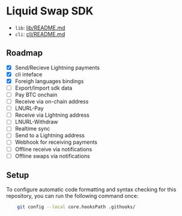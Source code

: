 # Liquid Swap SDK

- `lib`: [lib/README.md](lib/ls-sdk-core/README.md)
- `cli`: [cli/README.md](cli/README.md)

## Roadmap
- [x] Send/Recieve Lightning payments
- [x] cli inteface
- [x] Foreigh languages bindings
- [ ] Export/Import sdk data
- [ ] Pay BTC onchain
- [ ] Receive via on-chain address
- [ ] LNURL-Pay
- [ ] Receive via Lightning address
- [ ] LNURL-Withdraw
- [ ] Realtime sync
- [ ] Send to a Lightning address 
- [ ] Webhook for receiving payments
- [ ] Offline receive via notifications
- [ ] Offline swaps via notifications

## Setup
To configure automatic code formatting and syntax checking for this repository, you can run the following command once:
```bash
    git config --local core.hooksPath .githooks/
```
